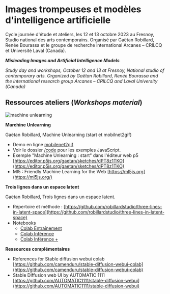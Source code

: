 # Images trompeuses et modèles d'intelligence artificielle

Cycle journée d'étude et ateliers, les 12 et 13 octobre 2023 au Fresnoy, Studio national des arts contemporains. Organisé par Gaëtan Robillard, Renée Bourassa et le groupe de recherche international Arcanes – CRILCQ et Université Laval (Canada).

___Misleading Images and Artificial Intelligence Models___

_Study day and workshops, October 12 and 13 at Fresnoy, National studio of contemporary arts. Organized by Gaëtan Robillard, Renée Bourassa and the international research group Arcanes – CRILCQ and Laval University (Canada)_

## Ressources ateliers (_Workshops material_)

![machine unlearning](code/mobilenet2gif/image.gif)

**Marchine Unlearning**

Gaëtan Robillard, Machine Unlearning (start et mobilnet2gif)

- Demo en ligne [mobilenet2gif](https://robillardstudio.github.io/dev/mobilenet2gif/)
- Voir le dossier [/code](/code) pour les exemples JavaScript.
- Exemple "Machine Unlearning : start" dans l'éditeur web p5 [https://editor.p5js.org/gaetan/sketches/dPT8z1TKO](https://editor.p5js.org/gaetan/sketches/dPT8z1TKO)
- Ml5 : Friendly Machine Learning for the Web [https://ml5js.org](https://ml5js.org/)

**Trois lignes dans un espace latent**

Gaëtan Robillard, Trois lignes dans un espace latent.

- Répertoire et méthode : [https://github.com/robillardstudio/three-lines-in-latent-space](https://github.com/robillardstudio/three-lines-in-latent-space)
- Notebooks
  - [Colab Entraînement](https://colab.research.google.com/drive/12WCzKlR--V8E7HMZHJ89nobVDCknCKmE?usp=sharing)
  - [Colab Inférence](https://colab.research.google.com/drive/13g3rX2zgyxT5YKTZILBrISybmLJ4_pXi?usp=sharing)
  - [Colab Inférence +](https://colab.research.google.com/drive/14oww73GEQrECNtgaj8iK78jSw8GtHIiE?usp=sharing)

**Ressources complémentaires**

- References for Stable diffusion webui colab [https://github.com/camenduru/stable-diffusion-webui-colab](https://github.com/camenduru/stable-diffusion-webui-colab)
- Stable Diffusion web UI by AUTOMATIC 1111 [https://github.com/AUTOMATIC1111/stable-diffusion-webui](https://github.com/AUTOMATIC1111/stable-diffusion-webui)
